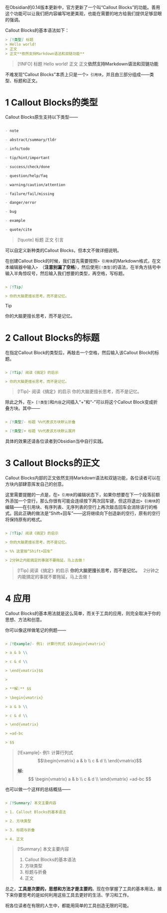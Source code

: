 在Obsidian的0.14版本更新中，官方更新了一个叫“Callout Blocks”的功能。善用这个功能可以让我们把内容编写地更美观，也能在需要的地方给我们提供足够显眼的强调。

Callout Blocks的基本语法如下：

```Markdown
> [!类型] 标题
> Hello world!
> 正文
> 正文**依然支持Markdown语法和双链功能**
```


> [!INFO] 标题
> Hello world!
> 正文
> 正文**依然支持Markdown语法和双链功能**

不难发现“Callout Blocks”本质上只是一个`> 引用块`，并且由三部分组成——类型、标题和正文。

# 1 Callout Blocks的类型
Callout Blocks原生支持以下类型——

```Markdown

- note

- abstract/summary/tldr

- info/todo

- tip/hint/important

- success/check/done

- question/help/faq

- warning/caution/attention

- failure/fail/missing

- danger/error

- bug

- example

- quote/cite

```

  

> [!quote] 标题
> 正文
> 引言

  

可以自定义新种类的Callout Blocks，但本文不做详细说明。

在创建Callout Block的时候，我们首先需要按照`> 引用块`的Markdown格式，在文本编辑器中输入`> `（**注意别漏了空格**），然后使用`[!类型]`的语法，在半角方括号中输入半角惊叹号，然后输入我们想要的类型，再空格，写标题。

  

```Markdown

> [!Tip]

> 你的大脑更擅长思考，而不是记忆。

```

> [!Tip]
> 你的大脑更擅长思考，而不是记忆。

  

# 2 Callout Blocks的标题

  

在指定Callout Block的类型后，再敲击一个空格，然后输入该Callout Block的标题。

  

```Markdown

> [!Tip] 阅读《搞定》的启示

> 你的大脑更擅长思考，而不是记忆。

```

> [!Tip]- 阅读《搞定》的启示
> 你的大脑更擅长思考，而不是记忆。

  

除此之外，在`> [!类型]`和`内容`之间插入“+”和“-”可以将这个Callout Block变成折叠方块。其中——

  

```Markdown

> [!类型]- 标题 %%代表该方块默认折叠

> [!类型]+ 标题 %%代表该方块默认展开

```

具体的效果还请各位读者到Obsidian当中自行实践。

# 3 Callout Blocks的正文
Callout Blocks内部的正文依然支持Markdown语法和双链功能，各位读者可以在方块内部肆意挥发自己的创意。

这里需要提醒的一点是，在`> 引用块`的编辑状态下，如果你想要在下一个段落前额外添加一个空行，那么你很有可能会连续按下两次回车键，但这将退出`> 引用块`的编辑——在引用块、有序列表、无序列表的空行上再次敲击回车会消除该行的格式。因此正确的做法是“Shift+回车”——这将继续向下创造新的空行，原有的空行将保持原有的格式。

  

```Markdown

> [!Tip] 阅读《搞定》的启示

> 你的大脑更擅长思考，而不是记忆。

> %% 这里按“Shift+回车”

> 2分钟之内能搞定的事就不要拖延，马上去做！

```

> [!Tip] 阅读《搞定》的启示
> **你的大脑更擅长思考，而不是记忆。**
> 
> 2分钟之内能搞定的事就不要拖延，马上去做！

  

# 4 应用

  

Callout Blocks的基本用法就是这么简单，而关于工具的应用，则完全取决于你的思想、方法和创意。

  

你可以像这样做笔记的例题——

  

```Markdown

> [!Example]- 例1: 计算行列式 $$\begin{vmatrix}

> a & b \\

> c & d \\

> \end{vmatrix}$$

>

> **解:** $$

> \begin{vmatrix}

> a & b \\

> c & d \\

> \end{vmatrix}

> =ad-bc

> $$

```

  

> [!Example]- 例1: 计算行列式 $$\begin{vmatrix}
> a & b \\
> c & d \\
> \end{vmatrix}$$
>
> **解:** $$
> \begin{vmatrix}
> a & b \\
> c & d \\
> \end{vmatrix}
> =ad-bc
> $$

  

也可以做一个这样的总结概括——

  

```Markdown

> [!Summary] 本文主要内容

> 1. Callout Blocks的基本语法

> 2. 方块类型

> 3. 标题与折叠

> 4. 正文

```

  

> [!Summary] 本文主要内容
> 1. Callout Blocks的基本语法
> 2. 方块类型
> 3. 标题与折叠
> 4. 正文

  

总之，**工具是次要的，思想和方法才是主要的**。现在你掌握了工具的基本用法，接下来你要思考的是如何利用这些工具去更好的生活、学习和工作。

  

祝各位读者在有限的人生中，都能用简单的工具创造无限的可能。